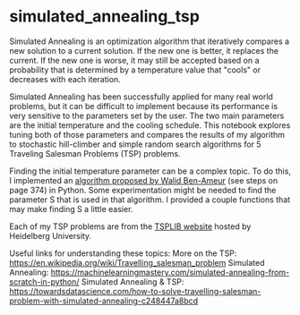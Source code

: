 # simulated_annealing_tsp
Simulated Annealing is an optimization algorithm that iteratively compares a new solution to a current solution. If the new one is better, it replaces the current. If the new one is worse, it may still be accepted based on a probability that is determined by a temperature value that "cools" or decreases with each iteration. 

Simulated Annealing has been successfully applied for many real world problems, but it can be difficult to implement because its performance is very sensitive to the parameters set by the user. The two main parameters are the initial temperature and the cooling schedule. This notebook explores tuning both of those parameters and compares the results of my algorithm to stochastic hill-climber and simple random search algorithms for 5 Traveling Salesman Problems (TSP) problems.

Finding the initial temperature parameter can be a complex topic. To do this, I implemented an [algorithm proposed by Walid Ben-Ameur](https://www.mendeley.com/catalogue/8a3521ca-3e4d-362e-86d6-0d2aad69f398/) (see steps on page 374) in Python. Some experimentation might be needed to find the parameter S that is used in that algorithm. I provided a couple functions that may make finding S a little easier.

Each of my TSP problems are from the [TSPLIB website](http://comopt.ifi.uni-heidelberg.de/software/TSPLIB95/) hosted by Heidelberg University.

Useful links for understanding these topics:
More on the TSP: https://en.wikipedia.org/wiki/Travelling_salesman_problem
Simulated Annealing: https://machinelearningmastery.com/simulated-annealing-from-scratch-in-python/
Simulated Annealing & TSP: https://towardsdatascience.com/how-to-solve-travelling-salesman-problem-with-simulated-annealing-c248447a8bcd 
